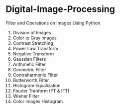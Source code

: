 # Digital-Image-Processing

Filter and Operations on Images Using Python

1. Division of Images
2. Color to Gray Images
3. Contrast Stretching
4. Power Law Transform
5. Negative Transform
6. Gaussian Filters
7. Arithmetic Filter
8. Geometric Filter
9. Contraharmonic Filter
10. Butterworth Filter
11. Histogram Equalization
12. Fourier Tranform (FT & IFT)
13. Wiener Filter
14. Color Images Histogram
